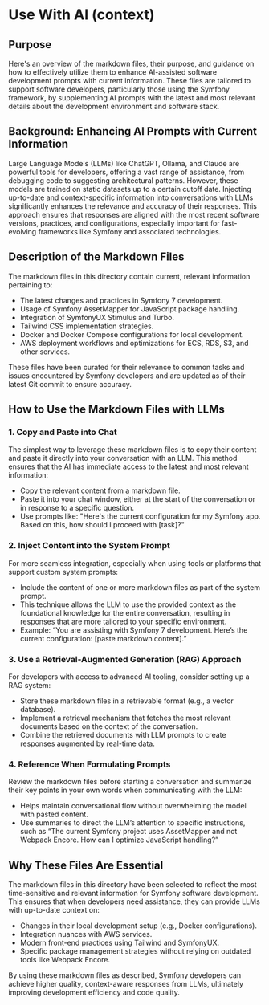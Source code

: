 # Use With AI (context)

## Purpose
Here's an overview of the markdown files, their purpose, and guidance on how to effectively utilize them to enhance AI-assisted software development prompts with current information. These files are tailored to support software developers, particularly those using the Symfony framework, by supplementing AI prompts with the latest and most relevant details about the development environment and software stack.

## Background: Enhancing AI Prompts with Current Information
Large Language Models (LLMs) like ChatGPT, Ollama, and Claude are powerful tools for developers, offering a vast range of assistance, from debugging code to suggesting architectural patterns. However, these models are trained on static datasets up to a certain cutoff date. Injecting up-to-date and context-specific information into conversations with LLMs significantly enhances the relevance and accuracy of their responses. This approach ensures that responses are aligned with the most recent software versions, practices, and configurations, especially important for fast-evolving frameworks like Symfony and associated technologies.

## Description of the Markdown Files
The markdown files in this directory contain current, relevant information pertaining to:
- The latest changes and practices in Symfony 7 development.
- Usage of Symfony AssetMapper for JavaScript package handling.
- Integration of SymfonyUX Stimulus and Turbo.
- Tailwind CSS implementation strategies.
- Docker and Docker Compose configurations for local development.
- AWS deployment workflows and optimizations for ECS, RDS, S3, and other services.

These files have been curated for their relevance to common tasks and issues encountered by Symfony developers and are updated as of their latest Git commit to ensure accuracy.

## How to Use the Markdown Files with LLMs

### 1. **Copy and Paste into Chat**
The simplest way to leverage these markdown files is to copy their content and paste it directly into your conversation with an LLM. This method ensures that the AI has immediate access to the latest and most relevant information:
- Copy the relevant content from a markdown file.
- Paste it into your chat window, either at the start of the conversation or in response to a specific question.
- Use prompts like: "Here's the current configuration for my Symfony app. Based on this, how should I proceed with [task]?"

### 2. **Inject Content into the System Prompt**
For more seamless integration, especially when using tools or platforms that support custom system prompts:
- Include the content of one or more markdown files as part of the system prompt.
- This technique allows the LLM to use the provided context as the foundational knowledge for the entire conversation, resulting in responses that are more tailored to your specific environment.
- Example: “You are assisting with Symfony 7 development. Here’s the current configuration: [paste markdown content].”

### 3. **Use a Retrieval-Augmented Generation (RAG) Approach**
For developers with access to advanced AI tooling, consider setting up a RAG system:
- Store these markdown files in a retrievable format (e.g., a vector database).
- Implement a retrieval mechanism that fetches the most relevant documents based on the context of the conversation.
- Combine the retrieved documents with LLM prompts to create responses augmented by real-time data.

### 4. **Reference When Formulating Prompts**
Review the markdown files before starting a conversation and summarize their key points in your own words when communicating with the LLM:
- Helps maintain conversational flow without overwhelming the model with pasted content.
- Use summaries to direct the LLM’s attention to specific instructions, such as “The current Symfony project uses AssetMapper and not Webpack Encore. How can I optimize JavaScript handling?”

## Why These Files Are Essential
The markdown files in this directory have been selected to reflect the most time-sensitive and relevant information for Symfony software development. This ensures that when developers need assistance, they can provide LLMs with up-to-date context on:
- Changes in their local development setup (e.g., Docker configurations).
- Integration nuances with AWS services.
- Modern front-end practices using Tailwind and SymfonyUX.
- Specific package management strategies without relying on outdated tools like Webpack Encore.

By using these markdown files as described, Symfony developers can achieve higher quality, context-aware responses from LLMs, ultimately improving development efficiency and code quality.
